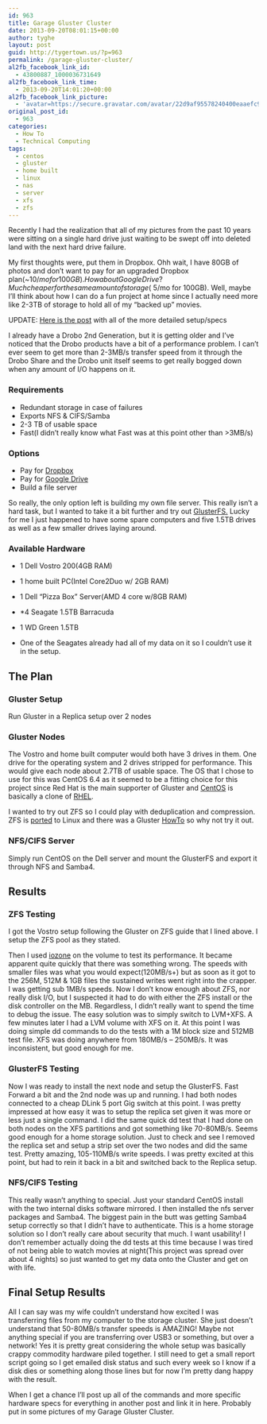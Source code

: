 ```yaml
---
id: 963
title: Garage Gluster Cluster
date: 2013-09-20T08:01:15+00:00
author: tyghe
layout: post
guid: http://tygertown.us/?p=963
permalink: /garage-gluster-cluster/
al2fb_facebook_link_id:
  - 43800887_1000036731649
al2fb_facebook_link_time:
  - 2013-09-20T14:01:20+00:00
al2fb_facebook_link_picture:
  - 'avatar=https://secure.gravatar.com/avatar/22d9af95578240400eaaefc90157ded9?s=96&amp;d=https%3A%2F%2Fsecure.gravatar.com%2Favatar%2Fad516503a11cd5ca435acc9bb6523536%3Fs%3D96&amp;r=G'
original_post_id:
  - 963
categories:
  - How To
  - Technical Computing
tags:
  - centos
  - gluster
  - home built
  - linux
  - nas
  - server
  - xfs
  - zfs
---
```

Recently I had the realization that all of my pictures from the past 10 years were sitting on a single hard drive just waiting to be swept off into deleted land with the next hard drive failure.

My first thoughts were, put them in Dropbox. Ohh wait, I have 80GB of photos and don&#8217;t want to pay for an upgraded Dropbox plan(~$10/mo for 100GB). How about Google Drive? Much cheaper for the same amount of storage(~$5/mo for 100GB). Well, maybe I&#8217;ll think about how I can do a fun project at home since I actually need more like 2-3TB of storage to hold all of my &#8220;backed up&#8221; movies.

UPDATE: [Here is the post](http://tygertown.us/2013/09/garage-gluster-cluster-hardware/ "Garage Gluster Cluster Hardware") with all of the more detailed setup/specs

<!--more-->

I already have a Drobo 2nd Generation, but it is getting older and I&#8217;ve noticed that the Drobo products have a bit of a performance problem. I can&#8217;t ever seem to get more than 2-3MB/s transfer speed from it through the Drobo Share and the Drobo unit itself seems to get really bogged down when any amount of I/O happens on it.

### Requirements

  * Redundant storage in case of failures
  * Exports NFS & CIFS/Samba
  * 2-3 TB of usable space
  * Fast(I didn&#8217;t really know what Fast was at this point other than >3MB/s)

### Options

  * Pay for <a title="Dropbox" href="http://www.dropbox.com" target="_blank">Dropbox</a>
  * Pay for <a title="Google Drive" href="http://drive.google.com" target="_blank">Google Drive</a>
  * Build a file server

So really, the only option left is building my own file server. This really isn&#8217;t a hard task, but I wanted to take it a bit further and try out <a title="GlusterFS" href="http://www.gluster.org/" target="_blank">GlusterFS.</a> Lucky for me I just happened to have some spare computers and five 1.5TB drives as well as a few smaller drives laying around.

### Available Hardware

  * 1 Dell Vostro 200(4GB RAM)
  * 1 home built PC(Intel Core2Duo w/ 2GB RAM)
  * 1 Dell &#8220;Pizza Box&#8221; Server(AMD 4 core w/8GB RAM)
  * *4 Seagate 1.5TB Barracuda
  * 1 WD Green 1.5TB

* One of the Seagates already had all of my data on it so I couldn&#8217;t use it in the setup.

## The Plan

### Gluster Setup

Run Gluster in a Replica setup over 2 nodes

### Gluster Nodes

The Vostro and home built computer would both have 3 drives in them. One drive for the operating system and 2 drives stripped for performance. This would give each node about 2.7TB of usable space. The OS that I chose to use for this was CentOS 6.4 as it seemed to be a fitting choice for this project since Red Hat is the main supporter of Gluster and <a title="CentOS" href="http://www.centos.org/" target="_blank">CentOS</a> is basically a clone of <a title="Red Hat Linux" href="http://www.redhat.com/" target="_blank">RHEL</a>.

I wanted to try out ZFS so I could play with deduplication and compression. ZFS is <a title="ZFS on Linux" href="http://zfsonlinux.org/" target="_blank">ported</a> to Linux and there was a Gluster <a title="Gluster on ZFS" href="http://www.gluster.org/community/documentation/index.php/GlusterOnZFS" target="_blank">HowTo</a> so why not try it out.

### NFS/CIFS Server

Simply run CentOS on the Dell server and mount the GlusterFS and export it through NFS and Samba4.

## Results

### ZFS Testing

I got the Vostro setup following the Gluster on ZFS guide that I lined above. I setup the ZFS pool as they stated.

Then I used <a title="IoZone" href="http://www.iozone.org/" target="_blank">iozone</a> on the volume to test its performance. It became apparent quite quickly that there was something wrong. The speeds with smaller files was what you would expect(120MB/s+) but as soon as it got to the 256M, 512M & 1GB files the sustained writes went right into the crapper. I was getting sub 1MB/s speeds. Now I don&#8217;t know enough about ZFS, nor really disk I/O, but I suspected it had to do with either the ZFS install or the disk controller on the MB. Regardless, I didn&#8217;t really want to spend the time to debug the issue. The easy solution was to simply switch to LVM+XFS. A few minutes later I had a LVM volume with XFS on it. At this point I was doing simple dd commands to do the tests with a 1M block size and 512MB test file. XFS was doing anywhere from 180MB/s &#8211; 250MB/s. It was inconsistent, but good enough for me.

### GlusterFS Testing

Now I was ready to install the next node and setup the GlusterFS. Fast Forward a bit and the 2nd node was up and running. I had both nodes connected to a cheap DLink 5 port Gig switch at this point. I was pretty impressed at how easy it was to setup the replica set given it was more or less just a single command. I did the same quick dd test that I had done on both nodes on the XFS partitions and got something like 70-80MB/s. Seems good enough for a home storage solution. Just to check and see I removed the replica set and setup a strip set over the two nodes and did the same test. Pretty amazing, 105-110MB/s write speeds. I was pretty excited at this point, but had to rein it back in a bit and switched back to the Replica setup.

### NFS/CIFS Testing

This really wasn&#8217;t anything to special. Just your standard CentOS install with the two internal disks software mirrored. I then installed the nfs server packages and Samba4. The biggest pain in the butt was getting Samba4 setup correctly so that I didn&#8217;t have to authenticate. This is a home storage solution so I don&#8217;t really care about security that much. I want usability! I don&#8217;t remember actually doing the dd tests at this time because I was tired of not being able to watch movies at night(This project was spread over about 4 nights) so just wanted to get my data onto the Cluster and get on with life.

## Final Setup Results

All I can say was my wife couldn&#8217;t understand how excited I was transferring files from my computer to the storage cluster. She just doesn&#8217;t understand that 50-80MB/s transfer speeds is AMAZING! Maybe not anything special if you are transferring over USB3 or something, but over a network! Yes it is pretty great considering the whole setup was basically crappy commodity hardware piled together. I still need to get a small report script going so I get emailed disk status and such every week so I know if a disk dies or something along those lines but for now I&#8217;m pretty dang happy with the result.

When I get a chance I&#8217;ll post up all of the commands and more specific hardware specs for everything in another post and link it in here. Probably put in some pictures of my Garage Gluster Cluster.